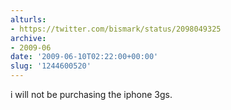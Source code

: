 ```yaml
---
alturls:
- https://twitter.com/bismark/status/2098049325
archive:
- 2009-06
date: '2009-06-10T02:22:00+00:00'
slug: '1244600520'
---
```


i will not be purchasing the iphone 3gs.

